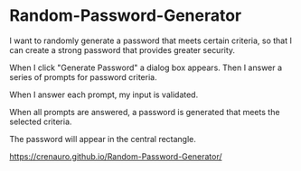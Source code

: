 # Random-Password-Generator

I want to randomly generate a password that meets certain criteria,
so that I can create a strong password that provides greater security.

When I click "Generate Password" a dialog box appears. Then I answer a series of prompts for password criteria.

When I answer each prompt, my input is validated.

When all prompts are answered, a password is generated that meets the selected criteria.

The password will appear in the central rectangle.  

https://crenauro.github.io/Random-Password-Generator/